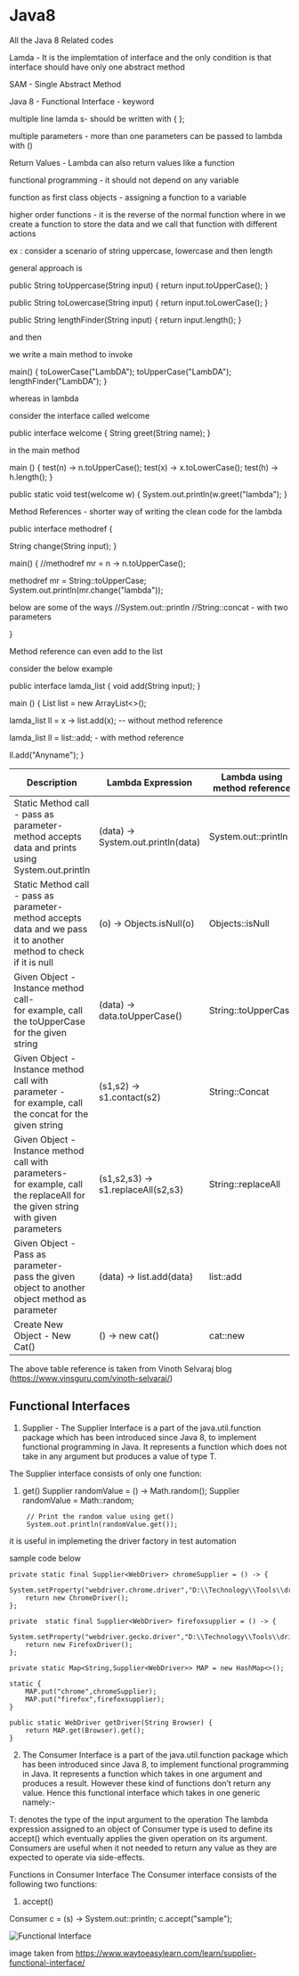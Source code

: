 # Java8
All the Java 8 Related codes

Lamda - It is the implemtation of interface and the only condition is that interface should have only one abstract method

SAM - Single Abstract Method

Java 8 - Functional Interface - keyword

multiple line lamda s- should be written with { };

multiple parameters - more than one parameters can be passed to lambda with ()

Return Values - Lambda can also return values like a function

functional programming - it should not depend on any variable

function as first class objects - assigning a function to a variable 

higher order functions - it is the reverse of the normal function where in we create a function to store the data and we call that function with different actions

ex : consider a scenario of string uppercase, lowercase and then length

general approach is 

public String toUppercase(String input) {
  return input.toUpperCase();
}

public String toLowercase(String input) {
  return input.toLowerCase();
}

public String lengthFinder(String input) {
  return input.length();
}

and then 

we write a main method to invoke 

main() {
  toLowerCase("LambDA");
  toUpperCase("LambDA");
  lengthFinder("LambDA");
}

whereas in lambda

consider the interface called welcome

public interface welcome {
  String greet(String name);
}

in the main method

main ()
{
  test(n) -> n.toUpperCase();
  test(x) -> x.toLowerCase();
  test(h) -> h.length();
}

public static void test(welcome w) {
  System.out.println(w.greet("lambda");
}


Method References - shorter way of writing the clean code for the lambda

public interface methodref {

  String change(String input);
}

main() {
  //methodref mr = n -> n.toUpperCase();
  
  methodref mr = String::toUpperCase;
  System.out.println(mr.change("lambda"));
  
  below are some of the ways
  //System.out::println
  //String::concat - with two parameters
  
}

Method reference can even add to the list

consider the below example

public interface lamda_list {
    void add(String input);
}

main () {
    List<String> list = new ArrayList<>();
  
  lamda_list ll = x -> list.add(x); -- without method reference
  
  lamda_list ll = list::add; - with method reference
  
  ll.add("Anyname");
}
  
  | Description | Lambda Expression | Lambda using method reference |
| --- | --- | --- |
| Static Method call - pass as parameter- <br/> method accepts data and prints using System.out.println | (data) -> System.out.println(data) | System.out::println |
| Static Method call - pass as parameter- <br/> method accepts data and we pass it to another method to check if it is null  | (o) -> Objects.isNull(o) | Objects::isNull |
| Given Object - Instance method call- <br/> for example, call the toUpperCase for the given string | (data) -> data.toUpperCase() | String::toUpperCase |
| Given Object - Instance method call with parameter - <br/> for example, call the concat for the given string | (s1,s2) -> s1.contact(s2) | String::Concat |
| Given Object - Instance method call with parameters- <br/> for example, call the replaceAll for the given string with given parameters | (s1,s2,s3) -> s1.replaceAll(s2,s3) | String::replaceAll |
| Given Object - Pass as parameter- <br/> pass the given object to another object method as parameter | (data) -> list.add(data) | list::add |
| Create New Object - New Cat() | () -> new cat() | cat::new |
  
  
The above table reference is taken from Vinoth Selvaraj blog (https://www.vinsguru.com/vinoth-selvaraj/)
  
  
  Functional Interfaces
  ----------------------
  
  1. Supplier - The Supplier Interface is a part of the java.util.function package which has been introduced since Java 8, to implement functional programming in Java. It represents a function which does not take in any argument but produces a value of type T.
  
  The Supplier interface consists of only one function:

1. get()
          Supplier<Double> randomValue = () -> Math.random();
          Supplier<Double> randomValue = Math::random;
  
  
        // Print the random value using get()
        System.out.println(randomValue.get());
  
  it is useful in implemeting the driver factory in test automation 
  
  sample code below
  
    
    private static final Supplier<WebDriver> chromeSupplier = () -> {
        System.setProperty("webdriver.chrome.driver","D:\\Technology\\Tools\\drivers\\chrome\\chromedriver.exe");
        return new ChromeDriver();
    };

    private  static final Supplier<WebDriver> firefoxsupplier = () -> {
        System.setProperty("webdriver.gecko.driver","D:\\Technology\\Tools\\drivers\\firefox\\geckodriver.exe");
        return new FirefoxDriver();
    };

    private static Map<String,Supplier<WebDriver>> MAP = new HashMap<>();

    static {
        MAP.put("chrome",chromeSupplier);
        MAP.put("firefox",firefoxsupplier);
    }

    public static WebDriver getDriver(String Browser) {
        return MAP.get(Browser).get();
    }
  
  
  2. The Consumer Interface is a part of the java.util.function package which has been introduced since Java 8, to implement functional programming in Java. It represents a function which takes in one argument and produces a result. However these kind of functions don’t return any value.
Hence this functional interface which takes in one generic namely:- 
 

T: denotes the type of the input argument to the operation
The lambda expression assigned to an object of Consumer type is used to define its accept() which eventually applies the given operation on its argument. Consumers are useful when it not needed to return any value as they are expected to operate via side-effects. 
 

Functions in Consumer Interface
The Consumer interface consists of the following two functions:
 

1. accept()
  
  Consumer<String> c = (s) -> System.out::println;
  c.accept("sample"); 
  
  
  
  
  
  
  
  ![Functional Interface](https://user-images.githubusercontent.com/67018853/166186192-4d2c62d0-b5a8-48e6-835d-147fc3243790.png)
  
  image taken from https://www.waytoeasylearn.com/learn/supplier-functional-interface/
  
  

